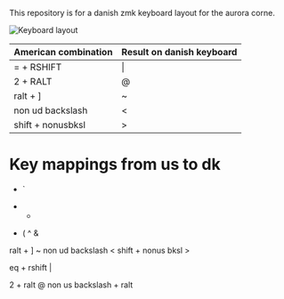 This repository is for a danish zmk keyboard layout for the aurora corne. 

<img src="/Picures/Keyboard_layout.png" alt="Keyboard layout"/>

| American combination | Result on danish keyboard |
|----------------------|---------------------------|
| = + RSHIFT           | \|                        |
| 2 + RALT             | @                         |
| ralt + ]             | ~                         |
| non ud backslash     | <                         |
| shift + nonusbksl    | >                         |





# Key mappings from us to dk

+ `
- +
* (
^ &

ralt + ]  ~
non ud backslash <
shift + nonus bksl  >


eq + rshift |

2 + ralt  @ 
non us backslash + ralt

